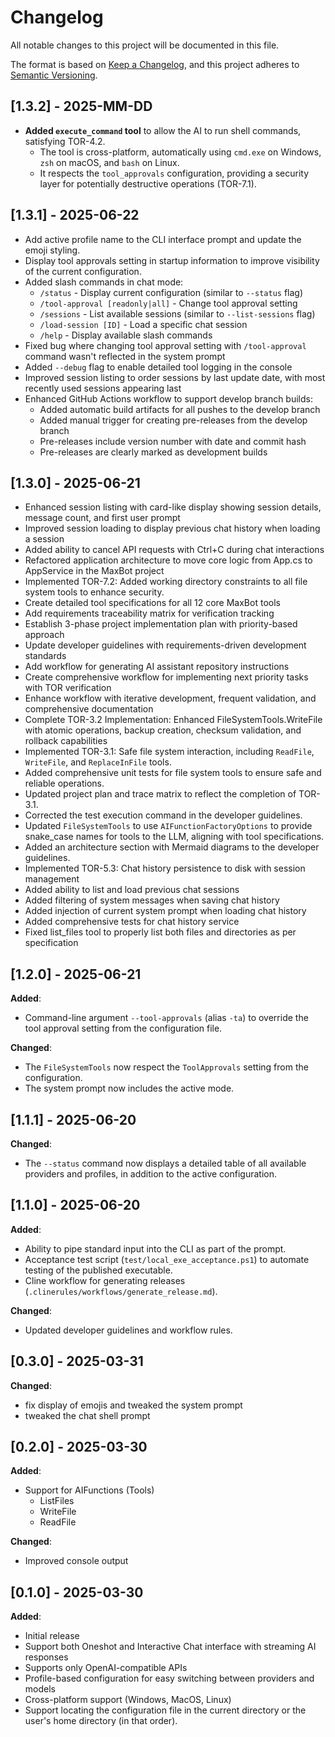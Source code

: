 # Changelog

All notable changes to this project will be documented in this file.

The format is based on [Keep a Changelog](https://keepachangelog.com/en/1.0.0/),
and this project adheres to [Semantic Versioning](https://semver.org/spec/v2.0.0.html).

## [1.3.2] - 2025-MM-DD

- **Added `execute_command` tool** to allow the AI to run shell commands, satisfying TOR-4.2.
  - The tool is cross-platform, automatically using `cmd.exe` on Windows, `zsh` on macOS, and `bash` on Linux.
  - It respects the `tool_approvals` configuration, providing a security layer for potentially destructive operations (TOR-7.1).


## [1.3.1] - 2025-06-22

- Add active profile name to the CLI interface prompt and update the emoji styling. 
- Display tool approvals setting in startup information to improve visibility of the current configuration.
- Added slash commands in chat mode:
  - `/status` - Display current configuration (similar to `--status` flag)
  - `/tool-approval [readonly|all]` - Change tool approval setting
  - `/sessions` - List available sessions (similar to `--list-sessions` flag)
  - `/load-session [ID]` - Load a specific chat session
  - `/help` - Display available slash commands
- Fixed bug where changing tool approval setting with `/tool-approval` command wasn't reflected in the system prompt
- Added `--debug` flag to enable detailed tool logging in the console
- Improved session listing to order sessions by last update date, with most recently used sessions appearing last
- Enhanced GitHub Actions workflow to support develop branch builds:
  - Added automatic build artifacts for all pushes to the develop branch
  - Added manual trigger for creating pre-releases from the develop branch
  - Pre-releases include version number with date and commit hash
  - Pre-releases are clearly marked as development builds

## [1.3.0] - 2025-06-21

- Enhanced session listing with card-like display showing session details, message count, and first user prompt
- Improved session loading to display previous chat history when loading a session
- Added ability to cancel API requests with Ctrl+C during chat interactions
- Refactored application architecture to move core logic from App.cs to AppService in the MaxBot project
- Implemented TOR-7.2: Added working directory constraints to all file system tools to enhance security.
- Create detailed tool specifications for all 12 core MaxBot tools
- Add requirements traceability matrix for verification tracking
- Establish 3-phase project implementation plan with priority-based approach
- Update developer guidelines with requirements-driven development standards
- Add workflow for generating AI assistant repository instructions
- Create comprehensive workflow for implementing next priority tasks with TOR verification
- Enhance workflow with iterative development, frequent validation, and comprehensive documentation
- Complete TOR-3.2 Implementation: Enhanced FileSystemTools.WriteFile with atomic operations, backup creation, checksum validation, and rollback capabilities
- Implemented TOR-3.1: Safe file system interaction, including `ReadFile`, `WriteFile`, and `ReplaceInFile` tools.
- Added comprehensive unit tests for file system tools to ensure safe and reliable operations.
- Updated project plan and trace matrix to reflect the completion of TOR-3.1.
- Corrected the test execution command in the developer guidelines.
- Updated `FileSystemTools` to use `AIFunctionFactoryOptions` to provide snake_case names for tools to the LLM, aligning with tool specifications.
- Added an architecture section with Mermaid diagrams to the developer guidelines.
- Implemented TOR-5.3: Chat history persistence to disk with session management
- Added ability to list and load previous chat sessions
- Added filtering of system messages when saving chat history
- Added injection of current system prompt when loading chat history
- Added comprehensive tests for chat history service
- Fixed list_files tool to properly list both files and directories as per specification

## [1.2.0] - 2025-06-21

__Added__:

- Command-line argument `--tool-approvals` (alias `-ta`) to override the tool approval setting from the configuration file.

__Changed__:

- The `FileSystemTools` now respect the `ToolApprovals` setting from the configuration.
- The system prompt now includes the active mode.

## [1.1.1] - 2025-06-20

__Changed__:

- The `--status` command now displays a detailed table of all available providers and profiles, in addition to the active configuration.

## [1.1.0] - 2025-06-20

__Added__:

- Ability to pipe standard input into the CLI as part of the prompt.
- Acceptance test script (`test/local_exe_acceptance.ps1`) to automate testing of the published executable.
- Cline workflow for generating releases (`.clinerules/workflows/generate_release.md`).

__Changed__:

- Updated developer guidelines and workflow rules.

## [0.3.0] - 2025-03-31

__Changed__:

- fix display of emojis and tweaked the system prompt
- tweaked the chat shell prompt

## [0.2.0] - 2025-03-30

__Added__:

- Support for AIFunctions (Tools)
  - ListFiles
  - WriteFile
  - ReadFile

__Changed__:

- Improved console output

## [0.1.0] - 2025-03-30

__Added__:

- Initial release
- Support both Oneshot and Interactive Chat interface with streaming AI responses
- Supports only OpenAI-compatible APIs
- Profile-based configuration for easy switching between providers and models
- Cross-platform support (Windows, MacOS, Linux)
- Support locating the configuration file in the current directory or the user's home directory (in that order).
